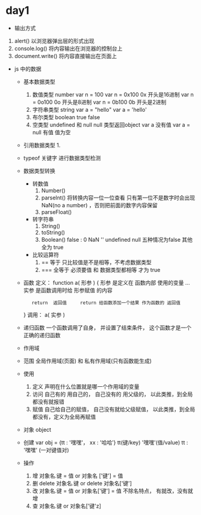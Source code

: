 # day1
- 输出方式
1. alert()  以浏览器弹出层的形式出现
2. console.log()  将内容输出在浏览器的控制台上
3. document.write()  将内容直接输出在页面上

- js 中的数据
    - 基本数据类型
        1. 数值类型    number
            var n = 100 
            var n = 0x100  0x 开头是16进制
            var n = 0o100  0o 开头是8进制
            var n = 0b100  0b 开头是2进制
        2. 字符串类型  string
            var a = "hello"  var a = 'hello'      
        3. 布尔类型    boolean
            true  false
        4. 空类型  undefined  和  null   null 类型返回object
            var a         没有值
            var a = null  有值 值为空
    - 引用数据类型
        1.
    - typeof 关键字 进行数据类型检测


    - 数据类型转换
        - 转数值
            1. Number() 
            2. parseInt() 
            将转换内容一位一位查看 只有第一位不是数字时会出现 NaN(no a number) ，否则把前面的数字内容保留
            3. parseFloat()
        - 转字符串
            1. String()
            2. toString()
            3. Boolean() 
                false : 0 NaN '' undefined null 五种情况为false 其他全为 true
        - 比较运算符
           1. == 等于 只比较值是不是相等，不考虑数据类型
           2. === 全等于 必须要值 和 数据类型都相等 才为 true
    - 函数
     定义：
        function a( 形参 ) {    形参 是定义在 函数内部 使用的变量
            ...                 实参 是函数调用时给 形参赋值 的内容
                       
             return  返回值     return 给函数添加一个结果 作为函数的 返回值                      
        } 
    调用：
        a( 实参 )
    - 递归函数
     一个函数调用了自身， 并设置了结束条件， 这个函数才是一个正确的递归函数

    - 作用域
     - 范围  全局作用域(页面)  和  私有作用域(只有函数能生成)
     - 使用 
        1. 定义  声明在什么位置就是哪一个作用域的变量
        2. 访问  自己有的 用自己的， 自己没有的 用父级的， 以此类推，到全局都没有就报错
        3. 赋值  自己给自己的赋值， 自己没有就给父级赋值， 以此类推，到全局都没有，定义为全局再赋值
    
    - 对象 object
     - 创建  var obj = {tt : '嘿嘿'， xx : '哈哈'} 
            tt(键/key)   '嘿嘿'(值/value)   tt : '嘿嘿' (一对键值对)
     - 操作
        1. 增  对象名.键 =  值 or 对象名 ['键'] = 值
        2. 删  delete 对象名.键 or delete 对象名['键']
        3. 改  对象名.键 = 值 or 对象名['键'] = 值   不除名特点， 有就改，没有就增
        4. 查  对象名.键 or 对象名['键'z] 

